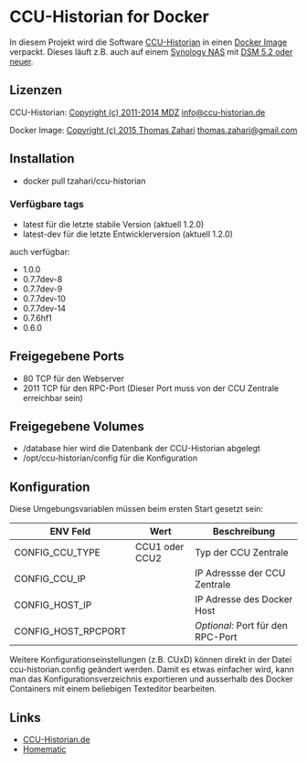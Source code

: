 # CCU-Historian for Docker

In diesem Projekt wird die Software [CCU-Historian](http://ccu-historian.de) in einen [Docker Image](http://docker.com) verpackt.
Dieses läuft z.B. auch auf einem [Synology NAS](http://synology.com) mit [DSM 5.2 oder neuer](https://www.synology.com/de-de/dsm/app_packages/Docker).

## Lizenzen

CCU-Historian: [Copyright (c) 2011-2014 MDZ](http://www.ccu-historian.de/index.php?n=CCU-Historian.Lizenz) <info@ccu-historian.de>

Docker Image: [Copyright (c) 2015 Thomas Zahari](LICENSE.md) <thomas.zahari@gmail.com>

## Installation

* docker pull tzahari/ccu-historian

### Verfügbare tags

* latest für die letzte stabile Version (aktuell 1.2.0)
* latest-dev für die letzte Entwicklerversion (aktuell 1.2.0)

auch verfügbar:

* 1.0.0
* 0.7.7dev-8
* 0.7.7dev-9
* 0.7.7dev-10
* 0.7.7dev-14
* 0.7.6hf1
* 0.6.0

## Freigegebene Ports

* 80 TCP für den Webserver
* 2011 TCP für den RPC-Port (Dieser Port muss von der CCU Zentrale erreichbar sein)

## Freigegebene Volumes

* /database hier wird die Datenbank der CCU-Historian abgelegt
* /opt/ccu-historian/config für die Konfiguration

## Konfiguration

Diese Umgebungsvariablen müssen beim ersten Start gesetzt sein:

| ENV Feld  | Wert | Beschreibung |
| --------- | ---- | ------------ |
| CONFIG_CCU_TYPE     | CCU1 oder CCU2 | Typ der CCU Zentrale |
| CONFIG_CCU_IP       | | IP Adressse der CCU Zentrale |
| CONFIG_HOST_IP      | | IP Adresse des Docker Host |
| CONFIG_HOST_RPCPORT | | _Optional:_ Port für den RPC-Port |

Weitere Konfigurationseinstellungen (z.B. CUxD) können direkt in der Datei ccu-historian.config geändert werden.
Damit es etwas einfacher wird, kann man das Konfigurationsverzeichnis exportieren und ausserhalb des Docker Containers mit einem beliebigen Texteditor bearbeiten.

## Links

* [CCU-Historian.de](http://ccu-historian.de)
* [Homematic](http://homematic.com)
